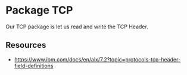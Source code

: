 # Package TCP

Our TCP package is let us read and write the TCP Header.

## Resources
- https://www.ibm.com/docs/en/aix/7.2?topic=protocols-tcp-header-field-definitions